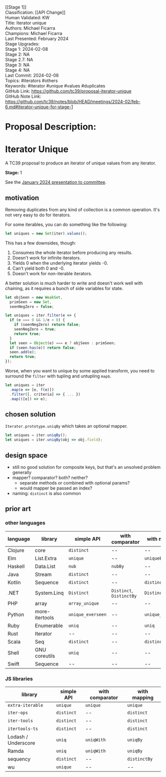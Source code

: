 [[Stage 1]]<br>Classification: [[API Change]]<br>Human Validated: KW<br>Title: Iterator unique<br>Authors: Michael Ficarra<br>Champions: Michael Ficarra<br>Last Presented: February 2024<br>Stage Upgrades:<br>Stage 1: 2024-02-08  
Stage 2: NA  
Stage 2.7: NA  
Stage 3: NA  
Stage 4: NA<br>Last Commit: 2024-02-08<br>Topics: #iterators #others<br>Keywords: #iterator #unique #values #duplicates <br>GitHub Link: https://github.com/tc39/proposal-iterator-unique <br>GitHub Note Link: https://github.com/tc39/notes/blob/HEAD/meetings/2024-02/feb-6.md#iterator-unique-for-stage-1
# Proposal Description:
Iterator Unique
===============

A TC39 proposal to produce an iterator of unique values from any iterator.

**Stage:** 1

See the [January 2024 presentation to committee](https://docs.google.com/presentation/d/1381O5-rNH72MheHOIiTDfzentOn4APPps3R2MYeLzWY/edit).

## motivation

Removing duplicates from any kind of collection is a common operation. It's not very easy to do for iterators.

For some iterables, you can do something like the following:

```js
let uniques = new Set(iter).values();
```

This has a few downsides, though:

1. Consumes the whole iterator before producing any results.
1. Doesn't work for infinite iterators.
1. Yields 0 when the underlying iterator yields -0.
1. Can't yield both 0 and -0.
1. Doesn't work for non-iterable iterators.

A better solution is much harder to write and doesn't work well with chaining, as it requires a bunch of side variables for state.

```js
let objSeen = new WeakSet,
  primSeen = new Set,
  seenNegZero = false;

let uniques = iter.filter(e => {
  if (e === 0 && 1/e < 0) {
    if (seenNegZero) return false;
    seenNegZero = true;
    return true;
  }
  let seen = Object(e) === e ? objSeen : primSeen;
  if (seen.has(e)) return false;
  seen.add(e);
  return true;
});
```

Worse, when you want to unique by some applied transform, you need to surround the `filter` with tupling and untupling `map`s.

```js
let uniques = iter
  .map(e => [e, f(e)])
  .filter([, criteria] => { ... })
  .map(([e]) => e);
```

## chosen solution

`Iterator.prototype.uniqBy` which takes an optional mapper.

```js
let uniques = iter.uniqBy();
let uniques = iter.uniqBy(obj => obj.field);
```

## design space

* still no good solution for composite keys, but that's an unsolved problem generally
* mapper? comparator? both? neither?
  * separate methods or combined with optional params?
  * would mapper be passed an index?
* naming: `distinct` is also common

## prior art

### other languages

| language | library | simple API | with comparator | with mapping |
|----------|---------|------------|-----------------|--------------|
| Clojure | core | `distinct` | -- | -- |
| Elm | List.Extra | `unique` | -- | `uniqueBy` |
| Haskell | Data.List | `nub` | `nubBy` | -- |
| Java | Stream | `distinct` | -- | -- |
| Kotlin | Sequence | `distinct` | -- | `distinctBy` |
| .NET | System.Linq | `Distinct` | `Distinct`, `DistinctBy` | `DistinctBy` | 
| PHP | array | `array_unique` | -- | -- |
| Python | more-itertools | `unique_everseen` | -- | `unique_everseen` |
| Ruby | Enumerable | `uniq` | -- | `uniq` |
| Rust | Iterator | -- | -- | -- |
| Scala | Seq | `distinct` | -- | `distinctBy` |
| Shell | GNU coreutils | `uniq` | -- | -- |
| Swift | Sequence | -- | -- | -- |

### JS libraries

| library | simple API | with comparator | with mapping |
|---------|------------|-----------------|--------------|
| `extra-iterable` | `unique` | `unique` | `unique` |
| `iter-ops` | `distinct` | -- | `distinct` |
| `iter-tools` | `distinct` | -- | `distinct` |
| `itertools-ts` |  `distinct` | -- | `distinct` |
| Lodash / Underscore | `uniq` | `uniqWith` | `uniqBy` |
| Ramda | `uniq` | `uniqWith` | `uniqBy` |
| sequency | `distinct` | -- | `distinctBy` |
| wu | `unique` | -- | -- |
<br>